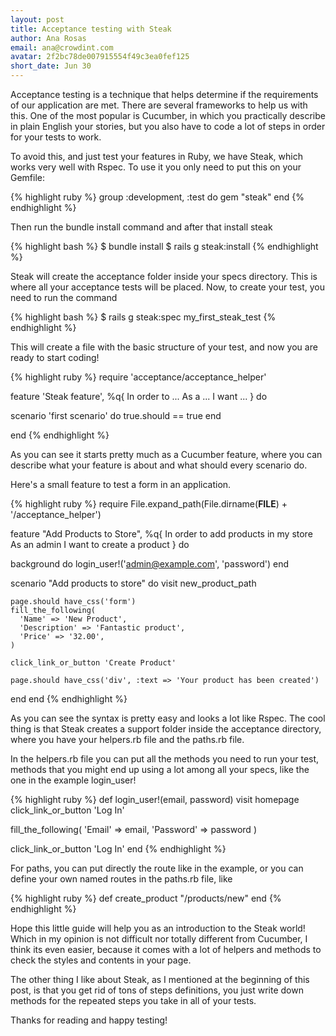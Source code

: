 ```yaml
---
layout: post
title: Acceptance testing with Steak
author: Ana Rosas
email: ana@crowdint.com
avatar: 2f2bc78de007915554f49c3ea0fef125
short_date: Jun 30
---
```


Acceptance testing is a technique that helps determine if the requirements of
our application are met. There are several frameworks to help us with this.
One of the most popular is Cucumber, in which you practically describe in plain English
your stories, but you also have to code a lot of steps in order for your tests to work.

To avoid this, and just test your features in Ruby, we have Steak,
which works very well with Rspec.
To use it you only need to put this on your Gemfile:

{% highlight ruby %}
group :development, :test do
  gem "steak"
end
{% endhighlight %}

Then run the bundle install command and after that install steak

{% highlight bash %}
$ bundle install
$ rails g steak:install
{% endhighlight %}

Steak will create the acceptance folder inside your specs directory. This is where
all your acceptance tests will be placed.
Now, to create your test, you need to run the command

{% highlight bash %}
$ rails g steak:spec my_first_steak_test
{% endhighlight %}

This will create a file with the basic structure of your test, and now you are
ready to start coding!

{% highlight ruby %}
require 'acceptance/acceptance_helper'

feature 'Steak feature', %q{
  In order to ...
  As a ...
  I want ...
} do

  scenario 'first scenario' do
    true.should == true
  end

end
{% endhighlight %}

As you can see it starts pretty much as a Cucumber feature, where you can describe
what your feature is about and what should every scenario do.

Here's a small feature to test a form in an application.

{% highlight ruby %}
require File.expand_path(File.dirname(__FILE__) + '/acceptance_helper')

feature "Add Products to Store", %q{
  In order to add products in my store
  As an admin
  I want to create a product
} do

  background do
    login_user!('admin@example.com', 'password')
  end

  scenario "Add products to store" do
    visit new_product_path
    
    page.should have_css('form')
    fill_the_following(
      'Name' => 'New Product',
      'Description' => 'Fantastic product',
      'Price' => '32.00',
    )
    
    click_link_or_button 'Create Product'

    page.should have_css('div', :text => 'Your product has been created')
  end
end
{% endhighlight %}

As you can see the syntax is pretty easy and looks a lot like Rspec. The cool thing
is that Steak creates a support folder inside the acceptance directory, where you
have your helpers.rb file and the paths.rb file.

In the helpers.rb file you can put all the methods you need to run your test,
methods that you might end up using a lot among all your specs, like the one in the
example login_user!

{% highlight ruby %}
def login_user!(email, password)
  visit homepage
  click_link_or_button 'Log In'

  fill_the_following(
    'Email' => email,
    'Password' => password
  )

  click_link_or_button 'Log In'
end
{% endhighlight %}

For paths, you can put directly the route like in the example, or you can define your
own named routes in the paths.rb file, like

{% highlight ruby %}
def create_product
  "/products/new"
end
{% endhighlight %}

Hope this little guide will help you as an introduction to the Steak world!
Which in my opinion is not difficult nor totally different from Cucumber, I think
its even easier, because it comes with a lot of helpers and methods to check the
styles and contents in your page.

The other thing I like about Steak, as I mentioned at the beginning of this post, is
that you get rid of tons of steps definitions, you just write down methods for
the repeated steps you take in all of your tests.

Thanks for reading and happy testing!
